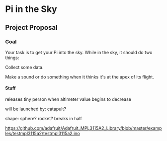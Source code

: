 # Pi in the Sky

## Project Proposal

### Goal

Your task is to get your Pi into the sky. While in the sky, it should do two things:

Collect some data.

Make a sound or do something when it thinks it's at the apex of its flight.


#### Stuff

releases tiny person when altimeter value begins to decrease

will be launched by: catapult?

shape: sphere? rocket? 
breaks in half

https://github.com/adafruit/Adafruit_MPL3115A2_Library/blob/master/examples/testmpl3115a2/testmpl3115a2.ino
